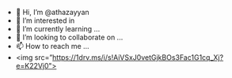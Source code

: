 - 👋 Hi, I’m @athazayyan
- 👀 I’m interested in 
- 🌱 I’m currently learning ...
- 💞️ I’m looking to collaborate on ...
- 📫 How to reach me ...
- <img src=”https://1drv.ms/i/s!AiVSxJ0vetGjkBOs3Fac1G1cq_Xj?e=K22Vj0">
<!---
athazayyan/athazayyan is a ✨ special ✨ repository because its `README.md` (this file) appears on your GitHub profile.
You can click the Preview link to take a look at your changes.
--->
